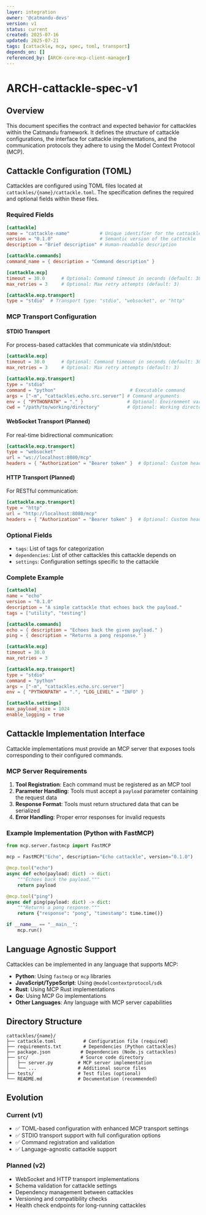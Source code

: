 ```yaml
---
layer: integration
owner: '@catmandu-devs'
version: v1
status: current
created: 2025-07-16
updated: 2025-07-21
tags: [cattackle, mcp, spec, toml, transport]
depends_on: []
referenced_by: [ARCH-core-mcp-client-manager]
---
```

# ARCH-cattackle-spec-v1

## Overview
This document specifies the contract and expected behavior for cattackles within the Catmandu framework. It defines the structure of cattackle configurations, the interface for cattackle implementations, and the communication protocols they adhere to using the Model Context Protocol (MCP).

## Cattackle Configuration (TOML)
Cattackles are configured using TOML files located at `cattackles/{name}/cattackle.toml`. The specification defines the required and optional fields within these files.

### Required Fields
```toml
[cattackle]
name = "cattackle-name"           # Unique identifier for the cattackle
version = "0.1.0"                 # Semantic version of the cattackle
description = "Brief description" # Human-readable description

[cattackle.commands]
command_name = { description = "Command description" }

[cattackle.mcp]
timeout = 30.0      # Optional: Command timeout in seconds (default: 30.0)
max_retries = 3     # Optional: Max retry attempts (default: 3)

[cattackle.mcp.transport]
type = "stdio"  # Transport type: "stdio", "websocket", or "http"
```

### MCP Transport Configuration

#### STDIO Transport
For process-based cattackles that communicate via stdin/stdout:
```toml
[cattackle.mcp]
timeout = 30.0      # Optional: Command timeout in seconds (default: 30.0)
max_retries = 3     # Optional: Max retry attempts (default: 3)

[cattackle.mcp.transport]
type = "stdio"
command = "python"                           # Executable command
args = ["-m", "cattackles.echo.src.server"] # Command arguments
env = { "PYTHONPATH" = "." }                # Optional: Environment variables
cwd = "/path/to/working/directory"          # Optional: Working directory
```

#### WebSocket Transport (Planned)
For real-time bidirectional communication:
```toml
[cattackle.mcp.transport]
type = "websocket"
url = "ws://localhost:8080/mcp"
headers = { "Authorization" = "Bearer token" }  # Optional: Custom headers
```

#### HTTP Transport (Planned)
For RESTful communication:
```toml
[cattackle.mcp.transport]
type = "http"
url = "http://localhost:8080/mcp"
headers = { "Authorization" = "Bearer token" }  # Optional: Custom headers
```

### Optional Fields
- `tags`: List of tags for categorization
- `dependencies`: List of other cattackles this cattackle depends on
- `settings`: Configuration settings specific to the cattackle

### Complete Example
```toml
[cattackle]
name = "echo"
version = "0.1.0"
description = "A simple cattackle that echoes back the payload."
tags = ["utility", "testing"]

[cattackle.commands]
echo = { description = "Echoes back the given payload." }
ping = { description = "Returns a pong response." }

[cattackle.mcp]
timeout = 30.0
max_retries = 3

[cattackle.mcp.transport]
type = "stdio"
command = "python"
args = ["-m", "cattackles.echo.src.server"]
env = { "PYTHONPATH" = ".", "LOG_LEVEL" = "INFO" }

[cattackle.settings]
max_payload_size = 1024
enable_logging = true
```

## Cattackle Implementation Interface
Cattackle implementations must provide an MCP server that exposes tools corresponding to their configured commands.

### MCP Server Requirements
1. **Tool Registration**: Each command must be registered as an MCP tool
2. **Parameter Handling**: Tools must accept a `payload` parameter containing the request data
3. **Response Format**: Tools must return structured data that can be serialized
4. **Error Handling**: Proper error responses for invalid requests

### Example Implementation (Python with FastMCP)
```python
from mcp.server.fastmcp import FastMCP

mcp = FastMCP("Echo", description="Echo cattackle", version="0.1.0")

@mcp.tool("echo")
async def echo(payload: dict) -> dict:
    """Echoes back the payload."""
    return payload

@mcp.tool("ping")
async def ping(payload: dict) -> dict:
    """Returns a pong response."""
    return {"response": "pong", "timestamp": time.time()}

if __name__ == "__main__":
    mcp.run()
```

## Language Agnostic Support
Cattackles can be implemented in any language that supports MCP:

- **Python**: Using `fastmcp` or `mcp` libraries
- **JavaScript/TypeScript**: Using `@modelcontextprotocol/sdk`
- **Rust**: Using MCP Rust implementations
- **Go**: Using MCP Go implementations
- **Other Languages**: Any language with MCP server capabilities

## Directory Structure
```
cattackles/{name}/
├── cattackle.toml          # Configuration file (required)
├── requirements.txt        # Dependencies (Python cattackles)
├── package.json           # Dependencies (Node.js cattackles)
├── src/                   # Source code directory
│   ├── server.py         # MCP server implementation
│   └── ...               # Additional source files
├── tests/                # Test files (optional)
└── README.md             # Documentation (recommended)
```

## Evolution
### Current (v1)
- ✅ TOML-based configuration with enhanced MCP transport settings
- ✅ STDIO transport support with full configuration options
- ✅ Command registration and validation
- ✅ Language-agnostic cattackle support

### Planned (v2)
- WebSocket and HTTP transport implementations
- Schema validation for cattackle settings
- Dependency management between cattackles
- Versioning and compatibility checks
- Health check endpoints for long-running cattackles
